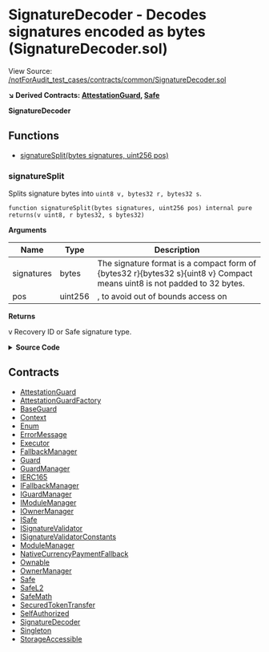 # SignatureDecoder - Decodes signatures encoded as bytes (SignatureDecoder.sol)

View Source: [/notForAudit_test_cases/contracts/common/SignatureDecoder.sol](../notForAudit_test_cases/contracts/common/SignatureDecoder.sol)

**↘ Derived Contracts: [AttestationGuard](AttestationGuard.md), [Safe](Safe.md)**

**SignatureDecoder**

## Functions

- [signatureSplit(bytes signatures, uint256 pos)](#signaturesplit)

### signatureSplit

Splits signature bytes into `uint8 v, bytes32 r, bytes32 s`.

```solidity
function signatureSplit(bytes signatures, uint256 pos) internal pure
returns(v uint8, r bytes32, s bytes32)
```

**Arguments**

| Name       | Type    | Description                                                                                                              |
| ---------- | ------- | ------------------------------------------------------------------------------------------------------------------------ |
| signatures | bytes   | The signature format is a compact form of {bytes32 r}{bytes32 s}{uint8 v} Compact means uint8 is not padded to 32 bytes. |
| pos        | uint256 | , to avoid out of bounds access on                                                                                       |

**Returns**

v Recovery ID or Safe signature type.

<details>
	<summary><strong>Source Code</strong></summary>

```javascript
function signatureSplit(bytes memory signatures, uint256 pos) internal pure returns (uint8 v, bytes32 r, bytes32 s) {
        /* solhint-disable no-inline-assembly */
        /// @solidity memory-safe-assembly
        assembly {
            let signaturePos := mul(0x41, pos)
            r := mload(add(signatures, add(signaturePos, 0x20)))
            s := mload(add(signatures, add(signaturePos, 0x40)))
            v := byte(0, mload(add(signatures, add(signaturePos, 0x60))))
        }
        /* solhint-enable no-inline-assembly */
    }
```

</details>

## Contracts

- [AttestationGuard](AttestationGuard.md)
- [AttestationGuardFactory](AttestationGuardFactory.md)
- [BaseGuard](BaseGuard.md)
- [Context](Context.md)
- [Enum](Enum.md)
- [ErrorMessage](ErrorMessage.md)
- [Executor](Executor.md)
- [FallbackManager](FallbackManager.md)
- [Guard](Guard.md)
- [GuardManager](GuardManager.md)
- [IERC165](IERC165.md)
- [IFallbackManager](IFallbackManager.md)
- [IGuardManager](IGuardManager.md)
- [IModuleManager](IModuleManager.md)
- [IOwnerManager](IOwnerManager.md)
- [ISafe](ISafe.md)
- [ISignatureValidator](ISignatureValidator.md)
- [ISignatureValidatorConstants](ISignatureValidatorConstants.md)
- [ModuleManager](ModuleManager.md)
- [NativeCurrencyPaymentFallback](NativeCurrencyPaymentFallback.md)
- [Ownable](Ownable.md)
- [OwnerManager](OwnerManager.md)
- [Safe](Safe.md)
- [SafeL2](SafeL2.md)
- [SafeMath](SafeMath.md)
- [SecuredTokenTransfer](SecuredTokenTransfer.md)
- [SelfAuthorized](SelfAuthorized.md)
- [SignatureDecoder](SignatureDecoder.md)
- [Singleton](Singleton.md)
- [StorageAccessible](StorageAccessible.md)
